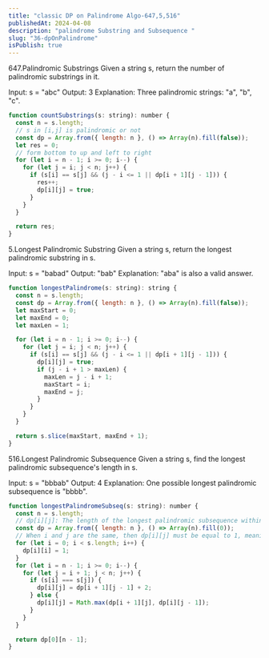 ```yaml
---
title: "classic DP on Palindrome Algo-647,5,516"
publishedAt: 2024-04-08
description: "palindrome Substring and Subsequence "
slug: "36-dpOnPalindrome"
isPublish: true
---
```


647.Palindromic Substrings
Given a string s, return the number of palindromic substrings in it.

Input: s = "abc"
Output: 3
Explanation: Three palindromic strings: "a", "b", "c".

```js
function countSubstrings(s: string): number {
  const n = s.length;
  // s in [i,j] is palindromic or not
  const dp = Array.from({ length: n }, () => Array(n).fill(false));
  let res = 0;
  // form bottom to up and left to right
  for (let i = n - 1; i >= 0; i--) {
    for (let j = i; j < n; j++) {
      if (s[i] == s[j] && (j - i <= 1 || dp[i + 1][j - 1])) {
        res++;
        dp[i][j] = true;
      }
    }
  }

  return res;
}
```

5.Longest Palindromic Substring
Given a string s, return the longest palindromic substring
in s.

Input: s = "babad"
Output: "bab"
Explanation: "aba" is also a valid answer.

```js
function longestPalindrome(s: string): string {
  const n = s.length;
  const dp = Array.from({ length: n }, () => Array(n).fill(false));
  let maxStart = 0;
  let maxEnd = 0;
  let maxLen = 1;

  for (let i = n - 1; i >= 0; i--) {
    for (let j = i; j < n; j++) {
      if (s[i] == s[j] && (j - i <= 1 || dp[i + 1][j - 1])) {
        dp[i][j] = true;
        if (j - i + 1 > maxLen) {
          maxLen = j - i + 1;
          maxStart = i;
          maxEnd = j;
        }
      }
    }
  }

  return s.slice(maxStart, maxEnd + 1);
}
```

516.Longest Palindromic Subsequence
Given a string s, find the longest palindromic subsequence's length in s.

Input: s = "bbbab"
Output: 4
Explanation: One possible longest palindromic subsequence is "bbbb".

```js
function longestPalindromeSubseq(s: string): number {
  const n = s.length;
  // dp[i][j]: The length of the longest palindromic subsequence within the range [i, j] of string s is dp[i][j]
  const dp = Array.from({ length: n }, () => Array(n).fill(0));
  // When i and j are the same, then dp[i][j] must be equal to 1, meaning: the length of a palindromic subsequence of a single character is 1.
  for (let i = 0; i < s.length; i++) {
    dp[i][i] = 1;
  }
  for (let i = n - 1; i >= 0; i--) {
    for (let j = i + 1; j < n; j++) {
      if (s[i] === s[j]) {
        dp[i][j] = dp[i + 1][j - 1] + 2;
      } else {
        dp[i][j] = Math.max(dp[i + 1][j], dp[i][j - 1]);
      }
    }
  }

  return dp[0][n - 1];
}
```
